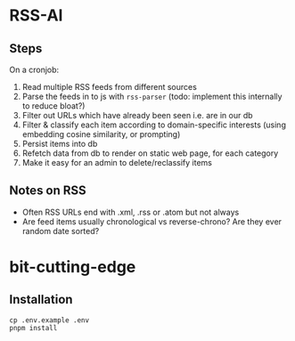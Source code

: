 # RSS-AI

## Steps

On a cronjob:

1. Read multiple RSS feeds from different sources
2. Parse the feeds in to js with `rss-parser` (todo: implement this internally
   to reduce bloat?)
3. Filter out URLs which have already been seen i.e. are in our db
4. Filter & classify each item according to domain-specific interests (using
   embedding cosine similarity, or prompting)
5. Persist items into db
6. Refetch data from db to render on static web page, for each category
7. Make it easy for an admin to delete/reclassify items

## Notes on RSS

- Often RSS URLs end with .xml, .rss or .atom but not always
- Are feed items usually chronological vs reverse-chrono? Are they ever random
  date sorted?

# bit-cutting-edge

## Installation

```
cp .env.example .env
pnpm install
```
